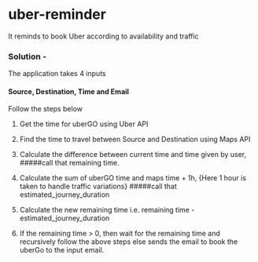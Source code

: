 # uber-reminder
It reminds to book Uber according to availability and traffic

### Solution - 

The application takes 4 inputs
#### Source, Destination, Time and Email

Follow the steps below

1. Get the time for uberGO using Uber API
2. Find the time to travel between Source and Destination using Maps API

3. Calculate the difference between current time and time given by user,
#####call that remaining time.

4. Calculate the sum of uberGO time and maps time + 1h, {Here 1 hour is taken to handle traffic variations}
#####call that estimated_journey_duration

5. Calculate the new remaining time i.e. remaining time - estimated_journey_duration

6. If the remaining time > 0, then wait for the remaining time and recursively follow the above steps else sends the email to book the uberGo to the input email.
